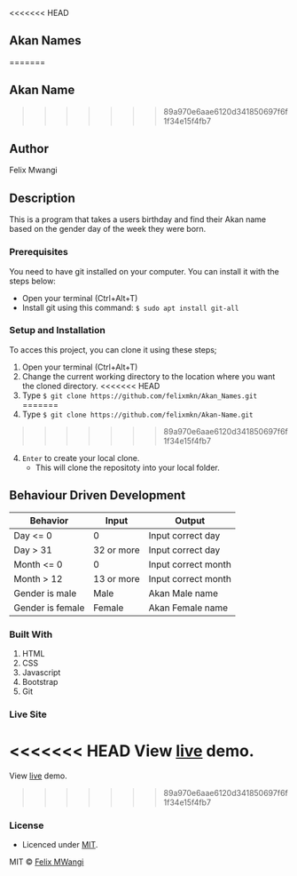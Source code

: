 <<<<<<< HEAD
## Akan Names

=======
## Akan Name
>>>>>>> 89a970e6aae6120d341850697f6f1f34e15f4fb7

## Author
Felix Mwangi

## Description
This is a program that takes a users birthday and find their Akan name based on the gender day of the week they were born.

### Prerequisites
You need to have git installed on your computer. You can install it with the steps below:
   -  Open your terminal (Ctrl+Alt+T)
   -  Install git using this command:
        `$ sudo apt install git-all`

### Setup and Installation
To acces this project, you can clone it using these steps;
1. Open your terminal (Ctrl+Alt+T)
2. Change the current working directory to the location where you want the cloned directory.
<<<<<<< HEAD
3. Type `$ git clone https://github.com/felixmkn/Akan_Names.git`
=======
3. Type `$ git clone https://github.com/felixmkn/Akan-Name.git`
>>>>>>> 89a970e6aae6120d341850697f6f1f34e15f4fb7
4. `Enter` to create your local clone.
    * This will clone the repositoty into your local folder.

## Behaviour Driven Development
| Behavior            | Input                         | Output                        | 
| ------------------- | ----------------------------- | ----------------------------- |
| Day <= 0 | 0 | Input correct day|
| Day > 31 | 32 or more | Input correct day |
| Month <= 0 |0 | Input correct month|
| Month > 12 | 13 or more | Input correct month|
| Gender is male | Male | Akan Male name |
| Gender is female | Female | Akan Female name |

### Built With
1. HTML
2. CSS
3. Javascript
4. Bootstrap
5. Git

### Live Site
<<<<<<< HEAD
View [live](https://github.com/Felixmkn/Akan_Names) demo.
=======
View [live](https://felixmkn.github.io/Akan_Names/) demo.
>>>>>>> 89a970e6aae6120d341850697f6f1f34e15f4fb7

### License
* Licenced under [MIT](LICENSE).

MIT ©  [Felix MWangi](https://github.com/felixmkn)
